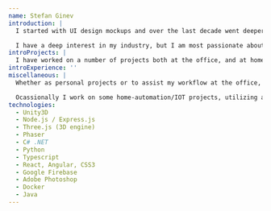 ```yaml
---
name: Stefan Ginev
introduction: |
  I started with UI design mockups and over the last decade went deeper and deeper into work, which involved more complex code structure, good patterns, and project planning - from one project to the next, often requiring skills in new languages, frameworks or third-party services, which depending on the product, can be immensely exciting.

  I have a deep interest in my industry, but I am most passionate about innovative, interesting game or app ideas. Although I haven't done official work as such, I also have professional interest in, and study as much as I can about game-design.
introProjects: |
  I have worked on a number of projects both at the office, and at home. These include games and apps, realized via different technologies for web, android and flash (when it was cool). I handle mostly front-end business and visual logic; my back-end work consists predominantly of multiplayer server logic, and simple rest api and websites.
introExperience: ''
miscellaneous: |
  Whether as personal projects or to assist my workflow at the office, I've also familiarized myself over the years with several online and self hosted cloud IDEs, such as Gitpod, CodeServer (vscode in the browser) and Cloud9 (when that was cool) and I've learned the basics of CI (vsonline/azure, Cirrus, Bitbucket's own, etc)

  Ocassionally I work on some home-automation/IOT projects, utilizing a box of pies at home and the best and cheapest Aliexpress has to offer in terms of gadgets, switches, etc.
technologies:
  - Unity3D
  - Node.js / Express.js
  - Three.js (3D engine)
  - Phaser
  - C# .NET
  - Python
  - Typescript
  - React, Angular, CSS3
  - Google Firebase
  - Adobe Photoshop
  - Docker
  - Java
---
```

